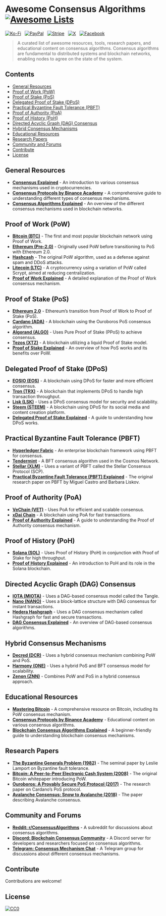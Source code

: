 # Awesome Consensus Algorithms [![Awesome Lists](https://srv-cdn.himpfen.io/badges/awesome-lists/awesomelists-flat.svg)](https://github.com/awesomelistsio/awesome)

[![Ko-Fi](https://srv-cdn.himpfen.io/badges/kofi/kofi-flat.svg)](https://ko-fi.com/awesomelists) &nbsp; [![PayPal](https://srv-cdn.himpfen.io/badges/paypal/paypal-flat.svg)](https://www.paypal.com/donate/?hosted_button_id=3LLKRXJU44EJJ) &nbsp; [![Stripe](https://srv-cdn.himpfen.io/badges/stripe/stripe-flat.svg)](https://tinyurl.com/e8ymxdw3) &nbsp; [![X](https://srv-cdn.himpfen.io/badges/twitter/twitter-flat.svg)](https://x.com/ListsAwesome) &nbsp; [![Facebook](https://srv-cdn.himpfen.io/badges/facebook-pages/facebook-pages-flat.svg)](https://www.facebook.com/awesomelists)

> A curated list of awesome resources, tools, research papers, and educational content on consensus algorithms. Consensus algorithms are fundamental to distributed systems and blockchain networks, enabling nodes to agree on the state of the system.

## Contents

- [General Resources](#general-resources)
- [Proof of Work (PoW)](#proof-of-work-pow)
- [Proof of Stake (PoS)](#proof-of-stake-pos)
- [Delegated Proof of Stake (DPoS)](#delegated-proof-of-stake-dpos)
- [Practical Byzantine Fault Tolerance (PBFT)](#practical-byzantine-fault-tolerance-pbft)
- [Proof of Authority (PoA)](#proof-of-authority-poa)
- [Proof of History (PoH)](#proof-of-history-poh)
- [Directed Acyclic Graph (DAG) Consensus](#directed-acyclic-graph-dag-consensus)
- [Hybrid Consensus Mechanisms](#hybrid-consensus-mechanisms)
- [Educational Resources](#educational-resources)
- [Research Papers](#research-papers)
- [Community and Forums](#community-and-forums)
- [Contribute](#contribute)
- [License](#license)

## General Resources

- **[Consensus Explained](https://www.investopedia.com/terms/c/consensus-mechanism-cryptocurrency.asp)** - An introduction to various consensus mechanisms used in cryptocurrencies.
- **[Consensus Protocols by Binance Academy](https://academy.binance.com/en/articles/what-is-a-consensus-mechanism)** - A comprehensive guide to understanding different types of consensus mechanisms.
- **[Consensus Algorithms Explained](https://ethereum.org/en/developers/docs/consensus-mechanisms/)** - An overview of the different consensus mechanisms used in blockchain networks.

## Proof of Work (PoW)

- **[Bitcoin (BTC)](https://bitcoin.org/)** - The first and most popular blockchain network using Proof of Work.
- **[Ethereum (Pre-2.0)](https://ethereum.org/en/whitepaper/)** - Originally used PoW before transitioning to PoS with Ethereum 2.0.
- **[Hashcash](http://www.hashcash.org/)** - The original PoW algorithm, used as a defense against spam and DDoS attacks.
- **[Litecoin (LTC)](https://litecoin.org/)** - A cryptocurrency using a variation of PoW called Scrypt, aimed at reducing centralization.
- **[Proof of Work Explained](https://www.investopedia.com/terms/p/proof-work.asp)** - A detailed explanation of the Proof of Work consensus mechanism.

## Proof of Stake (PoS)

- **[Ethereum 2.0](https://ethereum.org/en/upgrades/merge/)** - Ethereum’s transition from Proof of Work to Proof of Stake (PoS).
- **[Cardano (ADA)](https://cardano.org/)** - A blockchain using the Ouroboros PoS consensus algorithm.
- **[Algorand (ALGO)](https://www.algorand.com/)** - Uses Pure Proof of Stake (PPoS) to achieve consensus.
- **[Tezos (XTZ)](https://tezos.com/)** - A blockchain utilizing a liquid Proof of Stake model.
- **[Proof of Stake Explained](https://ethereum.org/en/developers/docs/consensus-mechanisms/pos/)** - An overview of how PoS works and its benefits over PoW.

## Delegated Proof of Stake (DPoS)

- **[EOSIO (EOS)](https://eos.io/)** - A blockchain using DPoS for faster and more efficient consensus.
- **[Tron (TRX)](https://tron.network/)** - A blockchain that implements DPoS to handle high transaction throughput.
- **[Lisk (LSK)](https://lisk.com/)** - Uses a DPoS consensus model for security and scalability.
- **[Steem (STEEM)](https://steem.com/)** - A blockchain using DPoS for its social media and content creation platform.
- **[Delegated Proof of Stake Explained](https://www.investopedia.com/terms/d/delegated-proof-of-stake-dpos.asp)** - A guide to understanding how DPoS works.

## Practical Byzantine Fault Tolerance (PBFT)

- **[Hyperledger Fabric](https://www.hyperledger.org/use/fabric)** - An enterprise blockchain framework using PBFT for consensus.
- **[Tendermint](https://tendermint.com/)** - A BFT consensus algorithm used in the Cosmos Network.
- **[Stellar (XLM)](https://www.stellar.org/)** - Uses a variant of PBFT called the Stellar Consensus Protocol (SCP).
- **[Practical Byzantine Fault Tolerance (PBFT) Explained](https://www.usenix.org/legacy/events/osdi99/full_papers/castro/castro.pdf)** - The original research paper on PBFT by Miguel Castro and Barbara Liskov.

## Proof of Authority (PoA)

- **[VeChain (VET)](https://www.vechain.org/)** - Uses PoA for efficient and scalable consensus.
- **[xDai Chain](https://www.xdaichain.com/)** - A blockchain using PoA for fast transactions.
- **[Proof of Authority Explained](https://www.investopedia.com/terms/p/proof-authority-poa.asp)** - A guide to understanding the Proof of Authority consensus mechanism.

## Proof of History (PoH)

- **[Solana (SOL)](https://solana.com/)** - Uses Proof of History (PoH) in conjunction with Proof of Stake for high throughput.
- **[Proof of History Explained](https://medium.com/solana-labs/proof-of-history-a-clock-for-blockchain-cf47a61a9274)** - An introduction to PoH and its role in the Solana blockchain.

## Directed Acyclic Graph (DAG) Consensus

- **[IOTA (MIOTA)](https://www.iota.org/)** - Uses a DAG-based consensus model called the Tangle.
- **[Nano (NANO)](https://nano.org/)** - Uses a block-lattice structure with DAG consensus for instant transactions.
- **[Hedera Hashgraph](https://hedera.com/)** - Uses a DAG consensus mechanism called Hashgraph for fast and secure transactions.
- **[DAG Consensus Explained](https://www.investopedia.com/terms/d/directed-acyclic-graph-dag.asp)** - An overview of DAG-based consensus algorithms.

## Hybrid Consensus Mechanisms

- **[Decred (DCR)](https://www.decred.org/)** - Uses a hybrid consensus mechanism combining PoW and PoS.
- **[Harmony (ONE)](https://harmony.one/)** - Uses a hybrid PoS and BFT consensus model for scalability.
- **[Zenon (ZNN)](https://zenon.network/)** - Combines PoW and PoS in a hybrid consensus approach.

## Educational Resources

- **[Mastering Bitcoin](https://github.com/bitcoinbook/bitcoinbook)** - A comprehensive resource on Bitcoin, including its PoW consensus mechanism.
- **[Consensus Protocols by Binance Academy](https://academy.binance.com/en/articles/what-is-a-consensus-mechanism)** - Educational content on various consensus algorithms.
- **[Blockchain Consensus Algorithms Explained](https://blockgeeks.com/guides/blockchain-consensus/)** - A beginner-friendly guide to understanding blockchain consensus mechanisms.

## Research Papers

- **[The Byzantine Generals Problem (1982)](https://lamport.azurewebsites.net/pubs/byz.pdf)** - The seminal paper by Leslie Lamport on Byzantine fault tolerance.
- **[Bitcoin: A Peer-to-Peer Electronic Cash System (2008)](https://bitcoin.org/bitcoin.pdf)** - The original Bitcoin whitepaper introducing PoW.
- **[Ouroboros: A Provably Secure PoS Protocol (2017)](https://eprint.iacr.org/2016/889.pdf)** - The research paper on Cardano’s PoS protocol.
- **[Avalanche Consensus: Snow to Avalanche (2018)](https://ipfs.io/ipfs/QmXjLK3siuSgf7BbmyQYktvF2PBddoDchk61ZW5q8w5TqU)** - The paper describing Avalanche consensus.

## Community and Forums

- **[Reddit: r/ConsensusAlgorithms](https://www.reddit.com/r/ConsensusAlgorithms/)** - A subreddit for discussions about consensus algorithms.
- **[Discord: Blockchain Consensus Community](https://discord.gg/consensus)** - A Discord server for developers and researchers focused on consensus algorithms.
- **[Telegram: Consensus Mechanism Chat](https://t.me/ConsensusMechanisms)** - A Telegram group for discussions about different consensus mechanisms.

## Contribute

Contributions are welcome!

## License

[![CC0](https://mirrors.creativecommons.org/presskit/buttons/88x31/svg/by-sa.svg)](http://creativecommons.org/licenses/by-sa/4.0/)
